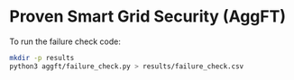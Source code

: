 # Proven Smart Grid Security (AggFT)

To run the failure check code:

```bash
mkdir -p results
python3 aggft/failure_check.py > results/failure_check.csv
```
